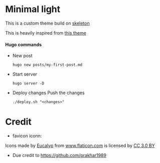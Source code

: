 # Minimal light

This is a custom theme build on [skeleton](https://getskeleton.com)

This is heavily inspired from [this theme](https://github.com/prakhar1989/hugo-blog/tree/master/themes/skeleton)


#### Hugo commands
* New post
    ```
    hugo new posts/my-first-post.md
    ```
* Start server
    ```
    hugo server -D 
    ```
* Deploy changes
    Push the changes 
    ```
    ./deploy.sh "<changes>"
    ```


# Credit  
 * favicon iconn:
<div>Icons made by <a href="https://www.flaticon.com/authors/eucalyp" title="Eucalyp">Eucalyp</a> from <a href="https://www.flaticon.com/" title="Flaticon">www.flaticon.com</a> is licensed by <a href="http://creativecommons.org/licenses/by/3.0/" title="Creative Commons BY 3.0" target="_blank">CC 3.0 BY</a></div>

* Due credit to https://github.com/prakhar1989

